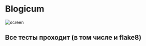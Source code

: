# Blogicum

![screen](https://i.postimg.cc/nhywmXLn/Screenshot-1.png)

## Все тесты проходит (в том числе и flake8)
